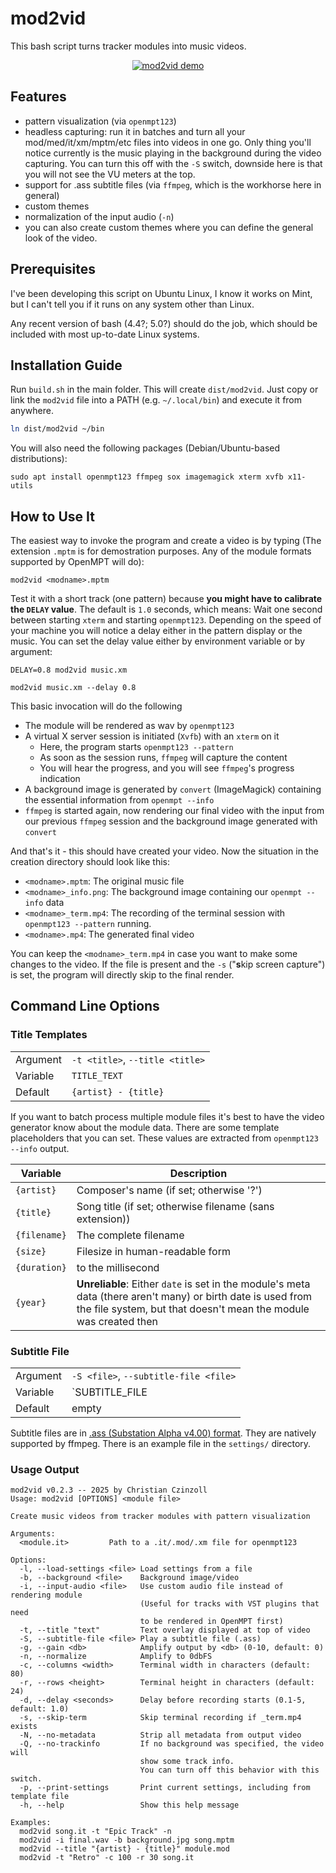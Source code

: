 # mod2vid

This bash script turns tracker modules into music videos.

<center>

[![mod2vid demo](https://img.youtube.com/vi/awEMUQ_7STY/0.jpg)](https://www.youtube.com/watch?v=awEMUQ_7STY)

</center>

## Features

 - pattern visualization (via `openmpt123`)
 - headless capturing: run it in batches and turn all your mod/med/it/xm/mptm/etc files into videos in one go. Only thing you'll notice currently is the music playing in the background during the video capturing. You can turn this off with the `-S` switch, downside here is that you will not see the VU meters at the top.
 - support for .ass subtitle files (via `ffmpeg`, which is the workhorse here in general)
 - custom themes
 - normalization of the input audio (`-n`)
 - you can also create custom themes where you can define the general look of the video.

## Prerequisites

I've been developing this script on Ubuntu Linux, I know it works on Mint, but I can't tell you if it runs on any system other than Linux.

Any recent version of bash (4.4?; 5.0?) should do the job, which should be included with most up-to-date Linux systems.

## Installation Guide

Run `build.sh` in the main folder. This will create `dist/mod2vid`. Just copy or link the `mod2vid` file into a PATH (e.g. `~/.local/bin`) and execute it from anywhere.
```bash
ln dist/mod2vid ~/bin
```

You will also need the following packages (Debian/Ubuntu-based distributions):

```
sudo apt install openmpt123 ffmpeg sox imagemagick xterm xvfb x11-utils
```

## How to Use It

The easiest way to invoke the program and create a video is by typing (The extension `.mptm` is for demostration purposes. Any of the module formats supported by OpenMPT will do):

```
mod2vid <modname>.mptm
```

Test it with a short track (one pattern) because **you might have to calibrate the `DELAY` value**. The default is `1.0` seconds, which means: Wait one second between starting `xterm` and starting `openmpt123`. Depending on the speed of your machine you will notice a delay either in the pattern display or the music. You can set the delay value either by environment variable or by argument:

```
DELAY=0.8 mod2vid music.xm
```

```
mod2vid music.xm --delay 0.8
```

This basic invocation will do the following
  - The module will be rendered as wav by `openmpt123`
  - A virtual X server session is initiated (`Xvfb`) with an `xterm` on it
     - Here, the program starts `openmpt123 --pattern`
     - As soon as the session runs, `ffmpeg` will capture the content
     - You will hear the progress, and you will see `ffmpeg`'s progress indication
  - A background image is generated by `convert` (ImageMagick) containing the essential information from `openmpt --info`
  - `ffmpeg` is started again, now rendering our final video with the input from our previous `ffmpeg` session and the background image generated with `convert`

And that's it - this should have created your video. Now the situation in the creation directory should look like this:
- `<modname>.mptm`: The original music file
- `<modname>_info.png`: The background image containing our `openmpt --info` data
- `<modname>_term.mp4`: The recording of the terminal session with `openmpt123 --pattern` running.
- `<modname>.mp4`: The generated final video

You can keep the `<modname>_term.mp4` in case you want to make some changes to the video. If the file is present and the `-s` ("**s**kip screen capture") is set, the program will directly skip to the final render.

## Command Line Options

### Title Templates

|||
|---|---|
| Argument    | `-t <title>`, `--title <title>`|
| Variable    | `TITLE_TEXT`                   |
| Default     | `{artist} - {title}`           |

If you want to batch process multiple module files it's best to have the video generator know about the module data. There are some template placeholders that you can set. These values are extracted from `openmpt123 --info` output.

| Variable | Description |
|----------|-------------|
| `{artist}` | Composer's name (if set; otherwise '?') |
| `{title}`  | Song title (if set; otherwise filename (sans extension)) |
| `{filename}`| The complete filename |
| `{size}`   | Filesize in human-readable form |
| `{duration}` | to the millisecond |
| `{year}` | **Unreliable**: Either `date` is set in the module's meta data (there aren't many) or birth date is used from the file system, but that doesn't mean the module was created then |

### Subtitle File

|||
|---|---|
| Argument    | `-S <file>`, `--subtitle-file <file>`|
| Variable    | `SUBTITLE_FILE |
| Default     | empty |

Subtitle files are in [.ass (Substation Alpha v4.00) format](https://web.archive.org/web/20170625033533/http://www.tcax.org/docs/ass-specs.htm). They are natively supported by ffmpeg. There is an example file in the `settings/` directory.


### Usage Output

```plaintext
mod2vid v0.2.3 -- 2025 by Christian Czinzoll
Usage: mod2vid [OPTIONS] <module file>

Create music videos from tracker modules with pattern visualization

Arguments:
  <module.it>         Path to a .it/.mod/.xm file for openmpt123

Options:
  -l, --load-settings <file> Load settings from a file
  -b, --background <file>    Background image/video
  -i, --input-audio <file>   Use custom audio file instead of rendering module
                             (Useful for tracks with VST plugins that need
                             to be rendered in OpenMPT first)
  -t, --title "text"         Text overlay displayed at top of video
  -S, --subtitle-file <file> Play a subtitle file (.ass)
  -g, --gain <db>            Amplify output by <db> (0-10, default: 0)
  -n, --normalize            Amplify to 0dbFS
  -c, --columns <width>      Terminal width in characters (default: 80)
  -r, --rows <height>        Terminal height in characters (default: 24)
  -d, --delay <seconds>      Delay before recording starts (0.1-5, default: 1.0)
  -s, --skip-term            Skip terminal recording if _term.mp4 exists
  -N, --no-metadata          Strip all metadata from output video
  -Q, --no-trackinfo         If no background was specified, the video will
                             show some track info.
                             You can turn off this behavior with this switch.
  -p, --print-settings       Print current settings, including from template file
  -h, --help                 Show this help message

Examples:
  mod2vid song.it -t "Epic Track" -n
  mod2vid -i final.wav -b background.jpg song.mptm
  mod2vid --title "{artist} - {title}" module.mod
  mod2vid -t "Retro" -c 100 -r 30 song.it
```
